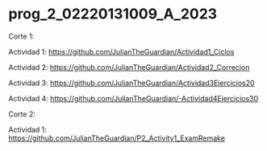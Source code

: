 # prog_2_02220131009_A_2023

Corte 1:

   Actividad 1: https://github.com/JulianTheGuardian/Actividad1_Ciclos

   Actividad 2: https://github.com/JulianTheGuardian/Actividad2_Correcion

   Actividad 3: https://github.com/JulianTheGuardian/Actividad3Ejercicios20

   Actividad 4: https://github.com/JulianTheGuardian/-Actividad4Ejercicios30

Corte 2: 

   Actividad 1: https://github.com/JulianTheGuardian/P2_Activity1_ExamRemake
  
